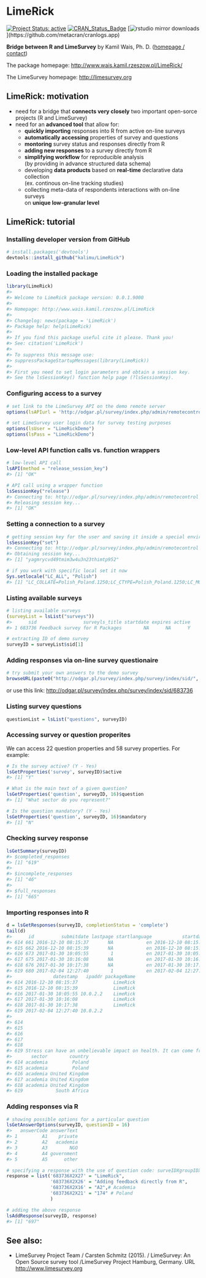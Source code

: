 
<!-- README.md is generated from README.Rmd. Please edit that file -->
LimeRick
========

[![Project Status: active](http://www.repostatus.org/badges/latest/active.svg)](http://www.repostatus.org/) [![CRAN\_Status\_Badge](http://www.r-pkg.org/badges/version/LimeRick)](https://cran.r-project.org/package=LimeRick) [![rstudio mirror downloads](http://cranlogs.r-pkg.org/badges/LimeRick?)](https://github.com/metacran/cranlogs.app)

<strong>Bridge between R and LimeSurvey</strong>
by Kamil Wais, Ph. D. ([homepage / contact](http://www.wais.kamil.rzeszow.pl))

The package homepage: <http://www.wais.kamil.rzeszow.pl/LimeRick/>

The LimeSurvey homepage: <http://limesurvey.org>

LimeRick: motivation
--------------------

-   need for a bridge that <span style="font-weight: bold">connects very closely</span> two important open-sorce projects (R and LimeSurvey)
-   need for an <span style="font-weight: bold">advanced tool</span> that allow for:
    -   <span style="font-weight: bold">quickly importing</span> responses into R from active on-line surveys
    -   <span style="font-weight: bold">automatically accessing</span> properties of survey and questions
    -   <span style="font-weight: bold">montoring</span> survey status and responses directly from R
    -   <span style="font-weight: bold">adding new responses</span> to a survey directly from R
    -   <span style="font-weight: bold">simplifying workflow</span> for reproducible analysis<br> (by providing in advance structured data schema)
    -   developing <span style="font-weight: bold">data products</span> based on <span style="font-weight: bold">real-time</span> declarative data collection<br> (ex. continous on-line tracking studies)
    -   collecting meta-data of respondents interactions with on-line surveys <br>on <span style="font-weight: bold">unique low-granular level</span>

LimeRick: tutorial
------------------

### Installing developer version from GitHub

``` r
# install.packages('devtools')
devtools::install_github("kalimu/LimeRick")
```

### Loading the installed package

``` r
library(LimeRick)
#> 
#> Welcome to LimeRick package version: 0.0.1.9000
#> 
#> Homepage: http://www.wais.kamil.rzeszow.pl/LimeRick
#> 
#> Changelog: news(package = 'LimeRick')
#> Package help: help(LimeRick)
#> 
#> If you find this package useful cite it please. Thank you!
#> See: citation('LimeRick')
#> 
#> To suppress this message use:
#> suppressPackageStartupMessages(library(LimeRick))
#> 
#> First you need to set login parameters and obtain a session key. 
#> See the lsSessionKey() function help page (?lsSessionKey).
```

### Configuring access to a survey

``` r
# set link to the LimeSurvey API on the demo remote server
options(lsAPIurl = 'http://odgar.pl/survey/index.php/admin/remotecontrol')

# set LimeSurvey user login data for survey testing purposes
options(lsUser = "LimeRickDemo")
options(lsPass = "LimeRickDemo")
```

### Low-level API function calls vs. function wrappers

``` r
# low-level API call
lsAPI(method = "release_session_key")
#> [1] "OK"

# API call using a wrapper function
lsSessionKey("release")
#> Connecting to: http://odgar.pl/survey/index.php/admin/remotecontrol 
#> Releasing session key...
#> [1] "OK"
```

### Setting a connection to a survey

``` r
# getting session key for the user and saving it inside a special environment
lsSessionKey("set")
#> Connecting to: http://odgar.pl/survey/index.php/admin/remotecontrol 
#> Obtaining session key...
#> [1] "yagmrycvd49tmim3w4u3n23thimtp952"

# if you work with specific local set it now
Sys.setlocale("LC_ALL", "Polish")
#> [1] "LC_COLLATE=Polish_Poland.1250;LC_CTYPE=Polish_Poland.1250;LC_MONETARY=Polish_Poland.1250;LC_NUMERIC=C;LC_TIME=Polish_Poland.1250"
```

### Listing available surveys

``` r
# listing available surveys
(surveyList = lsList("surveys"))
#>      sid                 surveyls_title startdate expires active
#> 1 683736 Feedback survey for R Packages        NA      NA      Y

# extracting ID of demo survey
surveyID = surveyList$sid[1] 
```

### Adding responses via on-line survey questionaire

``` r
# try submit your own answers to the demo survey
browseURL(paste0("http://odgar.pl/survey/index.php/survey/index/sid/", surveyID))
```

or use this link: <http://odgar.pl/survey/index.php/survey/index/sid/683736>

### Listing survey questions

``` r
questionList = lsList("questions", surveyID)
```

### Accessing survey or question properites

We can access 22 question properties and 58 survey properties. For example:

``` r
# Is the survey active? (Y - Yes)
lsGetProperties('survey', surveyID)$active
#> [1] "Y"

# What is the main text of a given question?
lsGetProperties('question', surveyID, 16)$question
#> [1] "What sector do you represent?"

# Is the question mandatory? (Y - Yes)
lsGetProperties('question', surveyID, 16)$mandatory
#> [1] "N"
```

### Checking survey response

``` r
lsGetSummary(surveyID)
#> $completed_responses
#> [1] "619"
#> 
#> $incomplete_responses
#> [1] "46"
#> 
#> $full_responses
#> [1] "665"
```

### Importing responses into R

``` r
d = lsGetResponses(surveyID, completionStatus = 'complete')
tail(d)
#>      id          submitdate lastpage startlanguage           startdate
#> 614 661 2016-12-10 08:15:37       NA            en 2016-12-10 08:15:37
#> 615 662 2016-12-10 08:15:39       NA            en 2016-12-10 08:15:39
#> 616 673 2017-01-30 10:05:55        1            en 2017-01-30 10:05:24
#> 617 675 2017-01-30 10:16:08       NA            en 2017-01-30 10:16:08
#> 618 676 2017-01-30 10:17:38       NA            en 2017-01-30 10:17:38
#> 619 680 2017-02-04 12:27:40        1            en 2017-02-04 12:27:39
#>               datestamp   ipaddr packageName
#> 614 2016-12-10 08:15:37             LimeRick
#> 615 2016-12-10 08:15:39             LimeRick
#> 616 2017-01-30 10:05:55 10.0.2.2    LimeRick
#> 617 2017-01-30 10:16:08             LimeRick
#> 618 2017-01-30 10:17:38             LimeRick
#> 619 2017-02-04 12:27:40 10.0.2.2            
#>                                                                                                                                                                                                                                                                                                                                                                                                                 feedback
#> 614                                                                                                                                                                                                                                                                                                                                                                                      Adding feedback directly from R
#> 615                                                                                                                                                                                                                                                                                                                                                                                            Good job! (Kamil, Poland)
#> 616                                                                                                                                                                                                                                                                                                                                                                                                Sounds very promising
#> 617                                                                                                                                                                                                                                                                                                                                                                                      Adding feedback directly from R
#> 618                                                                                                                                                                                                                                                                                                                                                                                         Good job! (Jason, Liverpool)
#> 619 Stress can have an unbelievable impact on health. It can come from a variety of sources and have a diversity of manifestations. The tips that are outlined below will aid in the identification of the factors that cause stress and in the steps that we can take to reduce its impacts or eliminate them entirely. \n \n<a href=https://www.acheterviagrafr24.com/viagra-prix-en-france/>viagra prix en france</a>
#>       sector        country
#> 614 academia         Poland
#> 615 academia         Poland
#> 616 academia United Kingdom
#> 617 academia United Kingdom
#> 618 academia United Kingdom
#> 619            South Africa
```

### Adding responses via R

``` r
# showing possible options for a particular question
lsGetAnswerOptions(surveyID, questionID = 16)
#>   answerCode answerText
#> 1         A1    private
#> 2         A2   academia
#> 3         A3        NGO
#> 4         A4 government
#> 5         A5      other

# specifying a response with the use of question code: surveIDXgroupIDXquestionID
response = list('683736X2X27' = "LimeRick",
                '683736X2X26' = "Adding feedback directly from R",
                '683736X2X16' = "A2",# Academia
                '683736X2X21' = "174" # Poland
                )

# adding the above response 
lsAddResponse(surveyID, response)
#> [1] "697"
```

See also:
---------

-   LimeSurvey Project Team / Carsten Schmitz (2015). / LimeSurvey: An Open Source survey tool /LimeSurvey Project Hamburg, Germany. URL <http://www.limesurvey.org>
